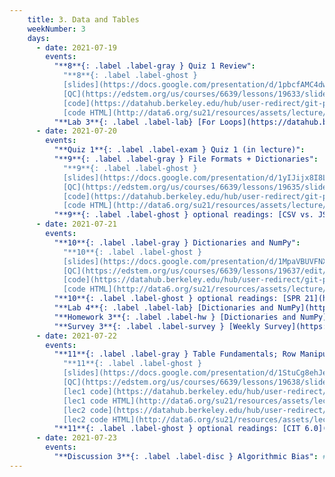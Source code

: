 ```yaml
---
    title: 3. Data and Tables
    weekNumber: 3
    days:
      - date: 2021-07-19
        events:
          "**8**{: .label .label-gray } Quiz 1 Review":
            "**8**{: .label .label-ghost }
            [slides](https://docs.google.com/presentation/d/1pbcfAMC4dw_hFBJQ1-HJmW5bi5GG61ZITHksbc1cMG8) •
            [QC](https://edstem.org/us/courses/6639/lessons/19633/slides/106324) •
            [code](https://datahub.berkeley.edu/hub/user-redirect/git-pull?repo=https%3A%2F%2Fgithub.com%2Fdata-6-berkeley%2Fsu21&urlpath=tree%2Fsu21%2Flecture%2Flec12%2Flec12.ipynb&branch=master) •
            [code HTML](http://data6.org/su21/resources/assets/lecture/lec12/lec12.html)"
          "**Lab 3**{: .label .label-lab} [For Loops](https://datahub.berkeley.edu/hub/user-redirect/git-pull?repo=https%3A%2F%2Fgithub.com%2Fdata-6-berkeley%2Fsu21&urlpath=tree%2Fsu21%2Flab%2Flab03%2Flab03.ipynb&branch=master)":
      - date: 2021-07-20
        events:
          "**Quiz 1**{: .label .label-exam } Quiz 1 (in lecture)":
          "**9**{: .label .label-gray } File Formats + Dictionaries":
            "**9**{: .label .label-ghost }
            [slides](https://docs.google.com/presentation/d/1yIJijx8I8Lshnpy7HsA4XqmYv_o016i0R8Uvknec378) •
            [QC](https://edstem.org/us/courses/6639/lessons/19635/slides/106329) •
            [code](https://datahub.berkeley.edu/hub/user-redirect/git-pull?repo=https%3A%2F%2Fgithub.com%2Fdata-6-berkeley%2Fsu21&urlpath=tree%2Fsu21%2Flecture%2Flec13%2Flec13.ipynb&branch=master) •
            [code HTML](http://data6.org/su21/resources/assets/lecture/lec13/lec13.html)"
          "**9**{: .label .label-ghost } optional readings: [CSV vs. JSON](https://medium.com/@martindrapeau/the-state-of-csv-and-json-d97d1486333), [Imports](https://www.digitalocean.com/community/tutorials/how-to-import-modules-in-python-3), [SPR 21](https://cs.stanford.edu/people/nick/py/python-dict.html), [TCS 12](https://runestone.academy/runestone/books/published/thinkcspy/Dictionaries/toctree.html)":
      - date: 2021-07-21
        events:
          "**10**{: .label .label-gray } Dictionaries and NumPy":
            "**10**{: .label .label-ghost }
            [slides](https://docs.google.com/presentation/d/1MpaVBUVFNXTuagucRF6VFdFQZMqtDGsO0dBlI7XFsy0/edit#slide=id.ge3cdea706a_0_0) •
            [QC](https://edstem.org/us/courses/6639/lessons/19637/edit/slides/106334) •
            [code](https://datahub.berkeley.edu/hub/user-redirect/git-pull?repo=https%3A%2F%2Fgithub.com%2Fdata-6-berkeley%2Fsu21&urlpath=tree%2Fsu21%2Flecture%2Flec14%2Flec14.ipynb&branch=master) •
            [code HTML](http://data6.org/su21/resources/assets/lecture/lec14/lec14.html)"
          "**10**{: .label .label-ghost } optional readings: [SPR 21](https://cs.stanford.edu/people/nick/py/python-dict.html), [TCS 12](https://runestone.academy/runestone/books/published/thinkcspy/Dictionaries/toctree.html), [CIT 5](https://www.inferentialthinking.com/chapters/05/Sequences.html), [Data 8 Python ref](http://data8.org/fa20/python-reference.html)":
          "**Lab 4**{: .label .label-lab} [Dictionaries and NumPy](https://datahub.berkeley.edu/hub/user-redirect/git-pull?repo=https%3A%2F%2Fgithub.com%2Fdata-6-berkeley%2Fsu21&urlpath=tree%2Fsu21%2Flab%2Flab04%2Flab04.ipynb&branch=master)":
          "**Homework 3**{: .label .label-hw } [Dictionaries and NumPy](https://datahub.berkeley.edu/hub/user-redirect/git-pull?repo=https%3A%2F%2Fgithub.com%2Fdata-6-berkeley%2Fsu21&urlpath=tree%2Fsu21%2Fhw%2Fhw03%2Fhw03.ipynb&branch=master) **(due July 26th)**":
          "**Survey 3**{: .label .label-survey } [Weekly Survey](https://docs.google.com/forms/d/e/1FAIpQLScrqJ0MmbyTiRXrzk_0VGJtIvFXdUBMBg2b73xgAQGzOox2CA/closedform) **(due July 26th)**":
      - date: 2021-07-22
        events:
          "**11**{: .label .label-gray } Table Fundamentals; Row Manipulation":
            "**11**{: .label .label-ghost }
            [slides](https://docs.google.com/presentation/d/1StuCg8ehJeD3p4xUi4FQwlCG8sngO6WmQnVG6X9GTZc) •
            [QC](https://edstem.org/us/courses/6639/lessons/19638/slides/106338) •
            [lec1 code](https://datahub.berkeley.edu/hub/user-redirect/git-pull?repo=https%3A%2F%2Fgithub.com%2Fdata-6-berkeley%2Fsu21&urlpath=tree%2Fsu21%2Flecture%2Flec15%2Flec15.ipynb&branch=master) •
            [lec1 code HTML](http://data6.org/su21/resources/assets/lecture/lec15/lec15.html) •
            [lec2 code](https://datahub.berkeley.edu/hub/user-redirect/git-pull?repo=https%3A%2F%2Fgithub.com%2Fdata-6-berkeley%2Fsu21&urlpath=tree%2Fsu21%2Flecture%2Flec16%2Flec16.ipynb&branch=master) •
            [lec2 code HTML](http://data6.org/su21/resources/assets/lecture/lec16/lec16.html)"
          "**11**{: .label .label-ghost } optional readings: [CIT 6.0](https://www.inferentialthinking.com/chapters/06/Tables.html), [CIT 6.1-6.4](https://www.inferentialthinking.com/chapters/06/1/Sorting_Rows.html), [`are.` docs](http://data8.org/datascience/predicates.html?highlight=#datascience.predicates.are)":
      - date: 2021-07-23
        events:
          "**Discussion 3**{: .label .label-disc } Algorithmic Bias": #TODO
---
```

